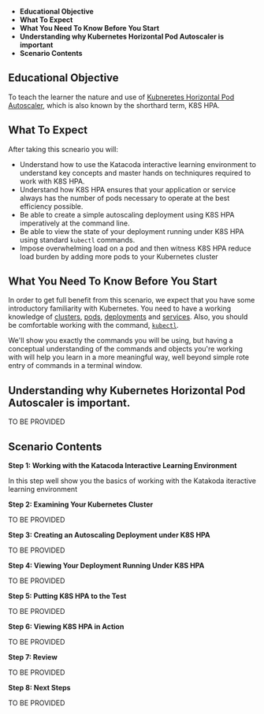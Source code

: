 
 * **Educational Objective**
 * **What To Expect**
 * **What You Need To Know Before You Start**
 * **Understanding why Kubernetes Horizontal Pod Autoscaler is important**
 * **Scenario Contents**
 
 
<a name="eductional-objective"></a>
## Educational Objective

To teach the learner the nature and use of [Kubneretes Horizontal Pod Autoscaler](https://kubernetes.io/docs/tasks/run-application/horizontal-pod-autoscale/), which is also known by the
 shorthard term, K8S HPA.
<a name="what-to-expect"></a>
## What To Expect

After taking this scneario you will:

* Understand how to use the  Katacoda interactive learning environment to understand key concepts
and master hands on techniqures required to work with K8S HPA.
* Understand how K8S HPA ensures that your application or service always has the number of pods necessary
to operate at the best efficiency possible.
* Be able to create a simple autoscaling deployment using K8S HPA imperatively at the command line.
* Be able to view the state of your deployment running under K8S HPA using standard `kubectl` commands.
* Impose overwhelming load on a pod and then witness K8S HPA reduce load burden by adding more pods to your Kubernetes cluster

<a name="what-you-need"></a>
## What You Need To Know Before You Start

In order to get full benefit from this scenario, we expect that you have some introductory familiarity
with Kubernetes. You need to have a working knowledge of [clusters](https://kubernetes.io/docs/concepts/cluster-administration/cluster-administration-overview/), [pods](https://kubernetes.io/docs/concepts/workloads/pods/pod-overview/),
[deployments](https://kubernetes.io/docs/concepts/workloads/controllers/deployment/) and [services](https://kubernetes.io/docs/concepts/services-networking/service/). Also, you should be
comfortable working with the command, [`kubectl`](https://kubernetes.io/docs/reference/kubectl/overview/).

We'll show you exactly the commands you will be using, but having a conceptual understanding of the commands and
objects you're working with will help you learn in a more meaningful way, well beyond simple rote entry of
commands in a terminal window.

<a name="understanding-hpa"></a>
## Understanding why Kubernetes Horizontal Pod Autoscaler is important.

TO BE PROVIDED
<a name="scenario-contents"></a>
## Scenario Contents

**Step 1: Working with the Katacoda Interactive Learning Environment**

In this step well show you the basics of working with the Katakoda iteractive learning environment

**Step 2: Examining Your Kubernetes Cluster**

TO BE PROVIDED

**Step 3: Creating an Autoscaling Deployment under K8S HPA**

TO BE PROVIDED

**Step 4: Viewing Your Deployment Running Under K8S HPA**

TO BE PROVIDED

**Step 5: Putting K8S HPA to the Test**

TO BE PROVIDED

**Step 6: Viewing K8S HPA in Action**

TO BE PROVIDED

**Step 7: Review**

TO BE PROVIDED

**Step 8: Next Steps**

TO BE PROVIDED